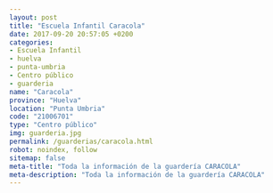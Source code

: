 ```yaml
---
layout: post
title: "Escuela Infantil Caracola"
date: 2017-09-20 20:57:05 +0200
categories:
- Escuela Infantil
- huelva
- punta-umbria
- Centro público
- guarderia
name: "Caracola"
province: "Huelva"
location: "Punta Umbria"
code: "21006701"
type: "Centro público"
img: guarderia.jpg
permalink: /guarderias/caracola.html
robot: noindex, follow
sitemap: false
meta-title: "Toda la información de la guardería CARACOLA"
meta-description: "Toda la información de la guardería CARACOLA"
---
```

